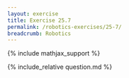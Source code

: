 ```yaml
---
layout: exercise
title: Exercise 25.7
permalink: /robotics-exercises/25-7/
breadcrumb: Robotics
---
```


{% include mathjax_support %}

<div><i class="arrow-up" data-chapter="robotics-exercises" data-exercise="ex_7" data-rating="0"></i></div>
{% include_relative question.md %}
